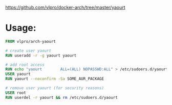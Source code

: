 https://github.com/vlpro/docker-arch/tree/master/yaourt

# Usage:
```Dockerfile
FROM vlpro/arch-yaourt

# create user yaourt
RUN useradd -r -g yaourt yaourt

# add root access
RUN echo "yaourt        ALL=(ALL) NOPASSWD:ALL" > /etc/sudoers.d/yaourt
USER yaourt
RUN yaourt --noconfirm -Sa SOME_AUR_PACKAGE

# remove user yaourt (for security reasons)
USER root
RUN userdel -r yaourt && rm /etc/sudoers.d/yaourt
```
